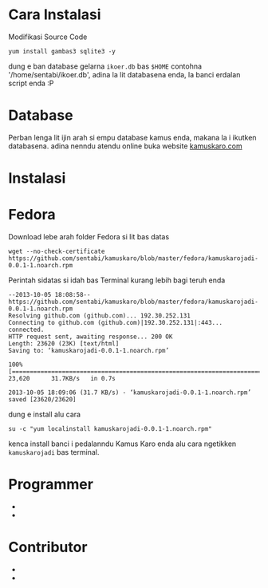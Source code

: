 Cara Instalasi
============= 

Modifikasi Source Code
```
yum install gambas3 sqlite3 -y
```

dung e ban database gelarna `ikoer.db` bas `$HOME` contohna '/home/sentabi/ikoer.db', adina la lit databasena enda, la banci erdalan script enda :P

Database
=============
Perban lenga lit ijin arah si empu database kamus enda, makana la i ikutken databasena. adina nenndu atendu online buka website <a href="http://kamuskaro.com">kamuskaro.com</a>

Instalasi
=============

Fedora
================
Download lebe arah folder Fedora si lit bas datas
```
wget --no-check-certificate  https://github.com/sentabi/kamuskaro/blob/master/fedora/kamuskarojadi-0.0.1-1.noarch.rpm
```
Perintah sidatas si idah bas Terminal kurang lebih bagi teruh enda
```
--2013-10-05 18:08:58--  https://github.com/sentabi/kamuskaro/blob/master/fedora/kamuskarojadi-0.0.1-1.noarch.rpm
Resolving github.com (github.com)... 192.30.252.131
Connecting to github.com (github.com)|192.30.252.131|:443... connected.
HTTP request sent, awaiting response... 200 OK
Length: 23620 (23K) [text/html]
Saving to: ‘kamuskarojadi-0.0.1-1.noarch.rpm’

100%[===========================================================================================================>] 23,620      31.7KB/s   in 0.7s   

2013-10-05 18:09:06 (31.7 KB/s) - ‘kamuskarojadi-0.0.1-1.noarch.rpm’ saved [23620/23620]
```
dung e install alu cara 
```
su -c "yum localinstall kamuskarojadi-0.0.1-1.noarch.rpm"
```
kenca install banci i pedalanndu Kamus Karo enda alu cara ngetikken `kamuskarojadi` bas terminal.

Programmer
=============
-
- 

Contributor
=============
-
-

